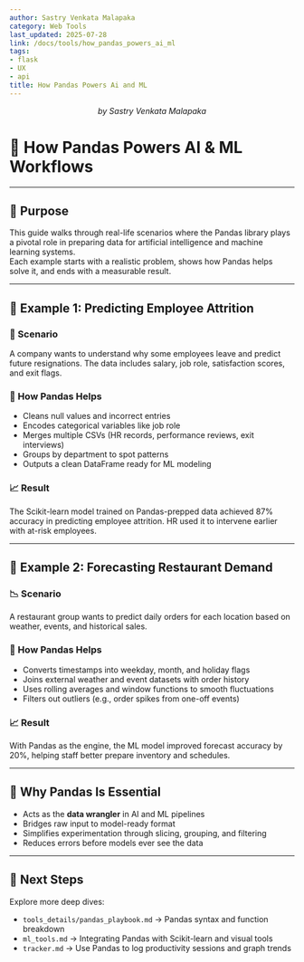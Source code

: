 ```yaml
---
author: Sastry Venkata Malapaka
category: Web Tools
last_updated: 2025-07-28
link: /docs/tools/how_pandas_powers_ai_ml
tags:
- flask
- UX
- api
title: How Pandas Powers Ai and ML
---
```


<p style="text-align:center;"><em>by Sastry Venkata Malapaka</em></p>



# 🐼 How Pandas Powers AI & ML Workflows

---

## 📌 Purpose

This guide walks through real-life scenarios where the Pandas library plays a pivotal role in preparing data for artificial intelligence and machine learning systems.  
Each example starts with a realistic problem, shows how Pandas helps solve it, and ends with a measurable result.

---

## 🧩 Example 1: Predicting Employee Attrition

### 🚨 Scenario  
A company wants to understand why some employees leave and predict future resignations. The data includes salary, job role, satisfaction scores, and exit flags.

### 🔧 How Pandas Helps  
- Cleans null values and incorrect entries  
- Encodes categorical variables like job role  
- Merges multiple CSVs (HR records, performance reviews, exit interviews)  
- Groups by department to spot patterns  
- Outputs a clean DataFrame ready for ML modeling

### 📈 Result  
The Scikit-learn model trained on Pandas-prepped data achieved 87% accuracy in predicting employee attrition. HR used it to intervene earlier with at-risk employees.

---

## 🧩 Example 2: Forecasting Restaurant Demand

### 📉 Scenario  
A restaurant group wants to predict daily orders for each location based on weather, events, and historical sales.

### 🔧 How Pandas Helps  
- Converts timestamps into weekday, month, and holiday flags  
- Joins external weather and event datasets with order history  
- Uses rolling averages and window functions to smooth fluctuations  
- Filters out outliers (e.g., order spikes from one-off events)

### 📈 Result  
With Pandas as the engine, the ML model improved forecast accuracy by 20%, helping staff better prepare inventory and schedules.

---

## 🧠 Why Pandas Is Essential

- Acts as the **data wrangler** in AI and ML pipelines  
- Bridges raw input to model-ready format  
- Simplifies experimentation through slicing, grouping, and filtering  
- Reduces errors before models ever see the data

---

## 🔄 Next Steps

Explore more deep dives:
- `tools_details/pandas_playbook.md` → Pandas syntax and function breakdown  
- `ml_tools.md` → Integrating Pandas with Scikit-learn and visual tools  
- `tracker.md` → Use Pandas to log productivity sessions and graph trends